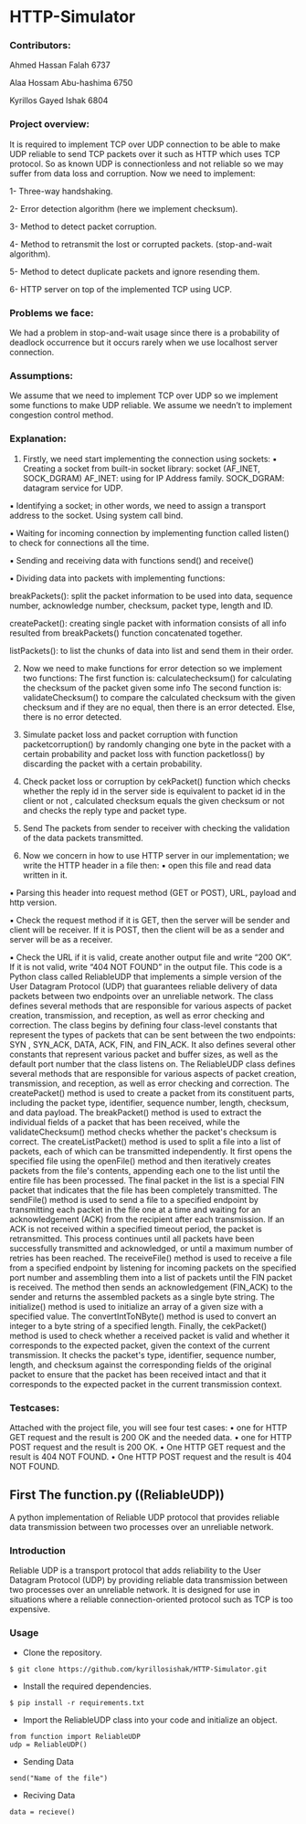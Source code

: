 # HTTP-Simulator

### Contributors:
Ahmed Hassan Falah 6737

Alaa Hossam Abu-hashima 6750

Kyrillos Gayed Ishak 6804
### Project overview:
It is required to implement TCP over UDP connection to be able to make UDP reliable to send TCP packets over it such as HTTP which uses TCP protocol. So as known UDP is connectionless and not reliable so we may suffer from data loss and corruption. Now we need to implement:

1- Three-way handshaking.

2- Error detection algorithm (here we implement checksum).

3- Method to detect packet corruption.

4- Method to retransmit the lost or corrupted packets. (stop-and-wait algorithm).

5- Method to detect duplicate packets and ignore resending them.

6- HTTP server on top of the implemented TCP using UCP.

### Problems we face:
We had a problem in stop-and-wait usage since there is a probability of deadlock occurrence but it occurs rarely when we use localhost server connection.
### Assumptions:
We assume that we need to implement TCP over UDP so we implement some functions to make UDP reliable.
We assume we needn’t to implement congestion control method.
### Explanation:
1) Firstly, we need start implementing the connection using sockets:
  ▪ Creating a socket from built-in socket library: socket (AF_INET, SOCK_DGRAM)
AF_INET: using for IP Address family.
SOCK_DGRAM: datagram service for UDP.

  ▪ Identifying a socket; in other words, we need to assign a transport address to the socket. Using system call bind.
  
  ▪ Waiting for incoming connection by implementing function called listen() to check for connections all the time.

  ▪ Sending and receiving data with functions send() and receive()
  
  ▪ Dividing data into packets with implementing functions:

breakPackets(): split the packet information to be used into data, sequence number, acknowledge number, checksum, packet type, length and ID.

createPacket(): creating single packet with information consists of all info resulted from breakPackets() function concatenated together.

listPackets(): to list the chunks of data into list and send them in their order.

2) Now we need to make functions for error detection so we implement two functions:
The first function is: calculatechecksum() for calculating the checksum of the packet given some info
The second function is: validateChecksum() to compare the calculated checksum with the given checksum and if they are no equal, then there is an error detected. Else, there is no error detected.

3) Simulate packet loss and packet corruption with function packetcorruption() by randomly changing one byte in the packet with a certain probability and packet loss with function packetloss() by discarding the packet with a certain probability.

4) Check packet loss or corruption by cekPacket() function which checks whether the reply id in the server side is equivalent to packet id in the client or not , calculated checksum equals the given checksum or not and checks the reply type and packet type.

5) Send The packets from sender to receiver with checking the validation of the data packets transmitted.

6) Now we concern in how to use HTTP server in our implementation; we write the HTTP header in a file then:
▪ open this file and read data written in it.

▪ Parsing this header into request method (GET or POST), URL, payload and http version.

▪ Check the request method if it is GET, then the server will be sender and client will be receiver. If it is POST, then the client will be as a sender and server will be as a receiver.

▪ Check the URL if it is valid, create another output file and write “200 OK”.
If it is not valid, write “404 NOT FOUND” in the output file.
This code is a Python class called ReliableUDP that implements a simple version of the User Datagram Protocol (UDP) that guarantees reliable delivery of data packets between two endpoints over an unreliable network. The class defines several methods that are responsible for various aspects of packet creation, transmission, and reception, as well as error checking and correction.
The class begins by defining four class-level constants that represent the types of packets that can be sent between the two endpoints: SYN , SYN_ACK, DATA, ACK, FIN, and FIN_ACK. It also defines several other constants that represent various packet and buffer sizes, as well as the default port number that the class listens on.
The ReliableUDP class defines several methods that are responsible for various aspects of packet creation, transmission, and reception, as well as error checking and correction. The createPacket() method is used to create a packet from its constituent parts, including the packet type, identifier, sequence number, length, checksum, and data payload. The breakPacket() method is used to extract the individual fields of a packet that has been received, while the validateChecksum() method checks whether the packet's checksum is correct.
The createListPacket() method is used to split a file into a list of packets, each of which can be transmitted independently. It first opens the specified file using the openFile() method and then iteratively creates packets from the file's contents, appending each one to the list until the entire file has been processed. The final packet in the list is a special FIN packet that indicates that the file has been completely transmitted.
The sendFile() method is used to send a file to a specified endpoint by transmitting each packet in the file one at a time and waiting for an acknowledgement (ACK) from the recipient after each transmission. If an ACK is not received within a specified timeout period, the packet is retransmitted. This process continues until all packets have been successfully transmitted and acknowledged, or until a maximum number of retries has been reached.
The receiveFile() method is used to receive a file from a specified endpoint by listening for incoming packets on the specified port number and assembling them into a list of packets until the FIN packet is received. The method then sends an acknowledgement (FIN_ACK) to the sender and returns the assembled packets as a single byte string.
The initialize() method is used to initialize an array of a given size with a specified value. The convertIntToNByte() method is used to convert an integer to a byte string of a specified length.
Finally, the cekPacket() method is used to check whether a received packet is valid and whether it corresponds to the expected packet, given the context of the current transmission. It checks the packet's type, identifier, sequence number, length, and checksum against the corresponding fields of the original packet to ensure that the packet has been received intact and that it corresponds to the expected packet in the current transmission context.

### Testcases:
Attached with the project file, you will see four test cases:
• one for HTTP GET request and the result is 200 OK and the needed data.
• one for HTTP POST request and the result is 200 OK.
• One HTTP GET request and the result is 404 NOT FOUND.
• One HTTP POST request and the result is 404 NOT FOUND.
## First The function.py ((ReliableUDP))

A python implementation of Reliable UDP protocol that provides reliable data transmission between two processes over an unreliable network.

### Introduction

Reliable UDP is a transport protocol that adds reliability to the User Datagram Protocol (UDP) by providing reliable data transmission between two processes over an unreliable network. It is designed for use in situations where a reliable connection-oriented protocol such as TCP is too expensive.

### Usage
- Clone the repository.

```
$ git clone https://github.com/kyrillosishak/HTTP-Simulator.git
```

- Install the required dependencies.
```
$ pip install -r requirements.txt
```

- Import the ReliableUDP class into your code and initialize an object.
```
from function import ReliableUDP
udp = ReliableUDP()
```
- Sending Data
```
send("Name of the file")
```

- Reciving Data
```
data = recieve()
```
